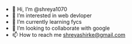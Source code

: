 - 👋 Hi, I’m @shreya1070
- 👀 I’m interested in web devloper
- 🌱 I’m currently learning fycs
- 💞️ I’m looking to collaborate with google
- 📫 How to reach me shreyashirke@gmail.com

<!---
shreya1070/shreya1070 is a ✨ special ✨ repository because its `README.md` (this file) appears on your GitHub profile.
You can click the Preview link to take a look at your changes.
--->

